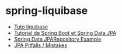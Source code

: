 # spring-liquibase
- [Tuto liquibase](https://javadeveloperzone.com/spring-boot/spring-boot-liquibase-example/)
- [Tutoriel de Spring Boot et Spring Data JPA](https://devstory.net/11897/spring-boot-et-spring-data-jpa)
- [Spring Data JPARepository Example](https://examples.javacodegeeks.com/enterprise-java/spring/data/spring-data-jparepository-example/)
- [JPA Pitfalls / Mistakes](https://www.javacodegeeks.com/2016/02/jpa-pitfalls-mistakes.html)
